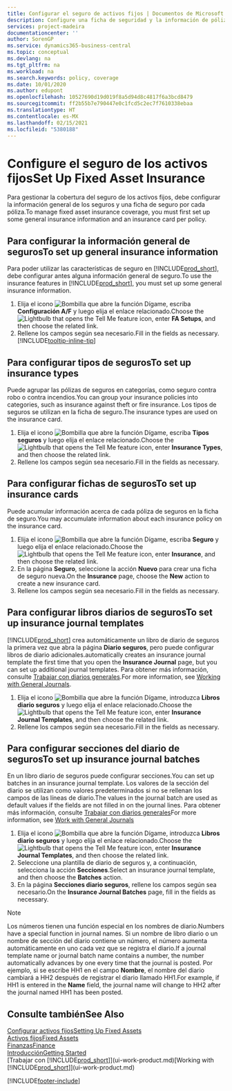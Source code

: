 ```yaml
---
title: Configurar el seguro de activos fijos | Documentos de Microsoft
description: Configure una ficha de seguridad y la información de póliza de seguro general para administrar la cobertura del seguro de los activos fijos.
services: project-madeira
documentationcenter: ''
author: SorenGP
ms.service: dynamics365-business-central
ms.topic: conceptual
ms.devlang: na
ms.tgt_pltfrm: na
ms.workload: na
ms.search.keywords: policy, coverage
ms.date: 10/01/2020
ms.author: edupont
ms.openlocfilehash: 10527690d19d019f8a5d94d8c4817f6a3bcd8479
ms.sourcegitcommit: ff2b55b7e790447e0c1fcd5c2ec7f7610338ebaa
ms.translationtype: HT
ms.contentlocale: es-MX
ms.lasthandoff: 02/15/2021
ms.locfileid: "5380188"
---
```

# <a name="set-up-fixed-asset-insurance"></a><span data-ttu-id="6cf77-103">Configure el seguro de los activos fijos</span><span class="sxs-lookup"><span data-stu-id="6cf77-103">Set Up Fixed Asset Insurance</span></span>
<span data-ttu-id="6cf77-104">Para gestionar la cobertura del seguro de los activos fijos, debe configurar la información general de los seguros y una ficha de seguro por cada póliza.</span><span class="sxs-lookup"><span data-stu-id="6cf77-104">To manage fixed asset insurance coverage, you must first set up some general insurance information and an insurance card per policy.</span></span>

## <a name="to-set-up-general-insurance-information"></a><span data-ttu-id="6cf77-105">Para configurar la información general de seguros</span><span class="sxs-lookup"><span data-stu-id="6cf77-105">To set up general insurance information</span></span>
<span data-ttu-id="6cf77-106">Para poder utilizar las características de seguro en [!INCLUDE[prod_short](includes/prod_short.md)], debe configurar antes alguna información general de seguro.</span><span class="sxs-lookup"><span data-stu-id="6cf77-106">To use the insurance features in [!INCLUDE[prod_short](includes/prod_short.md)], you must set up some general insurance information.</span></span>  

1. <span data-ttu-id="6cf77-107">Elija el icono ![Bombilla que abre la función Dígame](media/ui-search/search_small.png "Dígame qué desea hacer"), escriba **Configuración A/F** y luego elija el enlace relacionado.</span><span class="sxs-lookup"><span data-stu-id="6cf77-107">Choose the ![Lightbulb that opens the Tell Me feature](media/ui-search/search_small.png "Tell me what you want to do") icon, enter **FA Setups**, and then choose the related link.</span></span>  
2. <span data-ttu-id="6cf77-108">Rellene los campos según sea necesario.</span><span class="sxs-lookup"><span data-stu-id="6cf77-108">Fill in the fields as necessary.</span></span> [!INCLUDE[tooltip-inline-tip](includes/tooltip-inline-tip_md.md)]  

## <a name="to-set-up-insurance-types"></a><span data-ttu-id="6cf77-109">Para configurar tipos de seguros</span><span class="sxs-lookup"><span data-stu-id="6cf77-109">To set up insurance types</span></span>
<span data-ttu-id="6cf77-110">Puede agrupar las pólizas de seguros en categorías, como seguro contra robo o contra incendios.</span><span class="sxs-lookup"><span data-stu-id="6cf77-110">You can group your insurance policies into categories, such as insurance against theft or fire insurance.</span></span> <span data-ttu-id="6cf77-111">Los tipos de seguros se utilizan en la ficha de seguro.</span><span class="sxs-lookup"><span data-stu-id="6cf77-111">The insurance types are used on the insurance card.</span></span>

1. <span data-ttu-id="6cf77-112">Elija el icono ![Bombilla que abre la función Dígame](media/ui-search/search_small.png "Dígame qué desea hacer"), escriba **Tipos seguros** y luego elija el enlace relacionado.</span><span class="sxs-lookup"><span data-stu-id="6cf77-112">Choose the ![Lightbulb that opens the Tell Me feature](media/ui-search/search_small.png "Tell me what you want to do") icon, enter **Insurance Types**, and then choose the related link.</span></span>  
2. <span data-ttu-id="6cf77-113">Rellene los campos según sea necesario.</span><span class="sxs-lookup"><span data-stu-id="6cf77-113">Fill in the fields as necessary.</span></span>

## <a name="to-set-up-insurance-cards"></a><span data-ttu-id="6cf77-114">Para configurar fichas de seguros</span><span class="sxs-lookup"><span data-stu-id="6cf77-114">To set up insurance cards</span></span>
<span data-ttu-id="6cf77-115">Puede acumular información acerca de cada póliza de seguros en la ficha de seguro.</span><span class="sxs-lookup"><span data-stu-id="6cf77-115">You may accumulate information about each insurance policy on the insurance card.</span></span>  

1. <span data-ttu-id="6cf77-116">Elija el icono ![Bombilla que abre la función Dígame](media/ui-search/search_small.png "Dígame qué desea hacer"), escriba **Seguro** y luego elija el enlace relacionado.</span><span class="sxs-lookup"><span data-stu-id="6cf77-116">Choose the ![Lightbulb that opens the Tell Me feature](media/ui-search/search_small.png "Tell me what you want to do") icon, enter **Insurance**, and then choose the related link.</span></span>  
2. <span data-ttu-id="6cf77-117">En la página **Seguro**, seleccione la acción **Nuevo** para crear una ficha de seguro nueva.</span><span class="sxs-lookup"><span data-stu-id="6cf77-117">On the **Insurance** page, choose the **New** action to create a  new insurance card.</span></span>  
3. <span data-ttu-id="6cf77-118">Rellene los campos según sea necesario.</span><span class="sxs-lookup"><span data-stu-id="6cf77-118">Fill in the fields as necessary.</span></span>

## <a name="to-set-up-insurance-journal-templates"></a><span data-ttu-id="6cf77-119">Para configurar libros diarios de seguros</span><span class="sxs-lookup"><span data-stu-id="6cf77-119">To set up insurance journal templates</span></span>
[!INCLUDE[prod_short](includes/prod_short.md)] <span data-ttu-id="6cf77-120">crea automáticamente un libro de diario de seguros la primera vez que abra la página **Diario seguros**, pero puede configurar libros de diario adicionales.</span><span class="sxs-lookup"><span data-stu-id="6cf77-120">automatically creates an insurance journal template the first time that you open the **Insurance Journal** page, but you can set up additional journal templates.</span></span> <span data-ttu-id="6cf77-121">Para obtener más información, consulte [Trabajar con diarios generales](ui-work-general-journals.md).</span><span class="sxs-lookup"><span data-stu-id="6cf77-121">For more information, see [Working with General Journals](ui-work-general-journals.md).</span></span>  

1. <span data-ttu-id="6cf77-122">Elija el icono ![Bombilla que abre la función Dígame](media/ui-search/search_small.png "Dígame qué desea hacer"), introduzca **Libros diario seguros** y luego elija el enlace relacionado.</span><span class="sxs-lookup"><span data-stu-id="6cf77-122">Choose the ![Lightbulb that opens the Tell Me feature](media/ui-search/search_small.png "Tell me what you want to do") icon, enter **Insurance Journal Templates**, and then choose the related link.</span></span>  
2. <span data-ttu-id="6cf77-123">Rellene los campos según sea necesario.</span><span class="sxs-lookup"><span data-stu-id="6cf77-123">Fill in the fields as necessary.</span></span>

## <a name="to-set-up-insurance-journal-batches"></a><span data-ttu-id="6cf77-124">Para configurar secciones del diario de seguros</span><span class="sxs-lookup"><span data-stu-id="6cf77-124">To set up insurance journal batches</span></span>
<span data-ttu-id="6cf77-125">En un libro diario de seguros puede configurar secciones.</span><span class="sxs-lookup"><span data-stu-id="6cf77-125">You can set up batches in an insurance journal template.</span></span> <span data-ttu-id="6cf77-126">Los valores de la sección del diario se utilizan como valores predeterminados si no se rellenan los campos de las líneas de diario.</span><span class="sxs-lookup"><span data-stu-id="6cf77-126">The values in the journal batch are used as default values if the fields are not filled in on the journal lines.</span></span> <span data-ttu-id="6cf77-127">Para obtener más información, consulte [Trabajar con diarios generales](ui-work-general-journals.md)</span><span class="sxs-lookup"><span data-stu-id="6cf77-127">For more information, see [Work with General Journals](ui-work-general-journals.md)</span></span>  

1. <span data-ttu-id="6cf77-128">Elija el icono ![Bombilla que abre la función Dígame](media/ui-search/search_small.png "Dígame qué desea hacer"), introduzca **Libros diario seguros** y luego elija el enlace relacionado.</span><span class="sxs-lookup"><span data-stu-id="6cf77-128">Choose the ![Lightbulb that opens the Tell Me feature](media/ui-search/search_small.png "Tell me what you want to do") icon, enter **Insurance Journal Templates**, and then choose the related link.</span></span>  
2. <span data-ttu-id="6cf77-129">Seleccione una plantilla de diario de seguros y, a continuación, selecciona la acción **Secciones**.</span><span class="sxs-lookup"><span data-stu-id="6cf77-129">Select an insurance journal template, and then choose the **Batches** action.</span></span>
3. <span data-ttu-id="6cf77-130">En la página **Secciones diario seguros**, rellene los campos según sea necesario.</span><span class="sxs-lookup"><span data-stu-id="6cf77-130">On the **Insurance Journal Batches** page, fill in the fields as necessary.</span></span>

> [!NOTE]  
>   <span data-ttu-id="6cf77-131">Los números tienen una función especial en los nombres de diario.</span><span class="sxs-lookup"><span data-stu-id="6cf77-131">Numbers have a special function in journal names.</span></span> <span data-ttu-id="6cf77-132">Si un nombre de libro diario o un nombre de sección del diario contiene un número, el número aumenta automáticamente en uno cada vez que se registra el diario.</span><span class="sxs-lookup"><span data-stu-id="6cf77-132">If a journal template name or journal batch name contains a number, the number automatically advances by one every time that the journal is posted.</span></span> <span data-ttu-id="6cf77-133">Por ejemplo, si se escribe HH1 en el campo **Nombre**, el nombre del diario cambiará a HH2 después de registrar el diario llamado HH1.</span><span class="sxs-lookup"><span data-stu-id="6cf77-133">For example, if HH1 is entered in the **Name** field, the journal name will change to HH2 after the journal named HH1 has been posted.</span></span>

## <a name="see-also"></a><span data-ttu-id="6cf77-134">Consulte también</span><span class="sxs-lookup"><span data-stu-id="6cf77-134">See Also</span></span>
[<span data-ttu-id="6cf77-135">Configurar activos fijos</span><span class="sxs-lookup"><span data-stu-id="6cf77-135">Setting Up Fixed Assets</span></span>](fa-setup.md)  
[<span data-ttu-id="6cf77-136">Activos fijos</span><span class="sxs-lookup"><span data-stu-id="6cf77-136">Fixed Assets</span></span>](fa-manage.md)  
[<span data-ttu-id="6cf77-137">Finanzas</span><span class="sxs-lookup"><span data-stu-id="6cf77-137">Finance</span></span>](finance.md)  
[<span data-ttu-id="6cf77-138">Introducción</span><span class="sxs-lookup"><span data-stu-id="6cf77-138">Getting Started</span></span>](product-get-started.md)  
<span data-ttu-id="6cf77-139">[Trabajar con [!INCLUDE[prod_short](includes/prod_short.md)]](ui-work-product.md)</span><span class="sxs-lookup"><span data-stu-id="6cf77-139">[Working with [!INCLUDE[prod_short](includes/prod_short.md)]](ui-work-product.md)</span></span>


[!INCLUDE[footer-include](includes/footer-banner.md)]